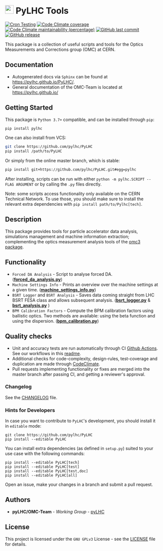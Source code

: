 # <img src="https://twiki.cern.ch/twiki/pub/BEABP/Logos/OMC_logo.png" height="28"> PyLHC Tools

[![Cron Testing](https://github.com/pylhc/PyLHC/workflows/Cron%20Testing/badge.svg)](https://github.com/pylhc/PyLHC/actions?query=workflow%3A%22Cron+Testing%22)
[![Code Climate coverage](https://img.shields.io/codeclimate/coverage/pylhc/PyLHC.svg?style=popout)](https://codeclimate.com/github/pylhc/PyLHC)
[![Code Climate maintainability (percentage)](https://img.shields.io/codeclimate/maintainability-percentage/pylhc/PyLHC.svg?style=popout)](https://codeclimate.com/github/pylhc/PyLHC)
[![GitHub last commit](https://img.shields.io/github/last-commit/pylhc/PyLHC.svg?style=popout)](https://github.com/pylhc/PyLHC/)
[![GitHub release](https://img.shields.io/github/release/pylhc/PyLHC.svg?style=popout)](https://github.com/pylhc/PyLHC/)

This package is a collection of useful scripts and tools for the Optics Measurements and Corrections group (OMC) at CERN.

## Documentation

- Autogenerated docs via `Sphinx` can be found at <https://pylhc.github.io/PyLHC/>.
- General documentation of the OMC-Team is located at <https://pylhc.github.io/>

## Getting Started

This package is `Python 3.7+` compatible, and can be installed through `pip`:
```bash
pip install pylhc
```

One can also install from VCS:
```bash
git clone https://github.com/pylhc/PyLHC
pip install /path/to/PyLHC
```

Or simply from the online master branch, which is stable:
```bash
pip install git+https://github.com/pylhc/PyLHC.git#egg=pylhc
```

After installing, scripts can be run with either `python -m pylhc.SCRIPT --FLAG ARGUMENT` or by calling the `.py` files directly.

Note: some scripts access functionality only available on the CERN Technical Network.
To use those, you should make sure to install the relevant extra dependencies with `pip install path/to/Pylhc[tech]`.

## Description

This package provides tools for particle accelerator data analysis, simulations management and machine information extraction; complementing the optics measurement analysis tools of the [omc3 package](https://github.com/pylhc/omc3).

## Functionality

- `Forced DA Analysis` - Script to analyse forced DA. ([**forced_da_analysis.py**](pylhc/forced_da_analysis.py))
- `Machine Settings Info` - Prints an overview over the machine settings at a given time. ([**machine_settings_info.py**](pylhc/machine_settings_info.py))
- `BSRT Logger` and `BSRT Analysis` - Saves data coming straight from LHC BSRT FESA class and allows subsequent analysis. ([**bsrt_logger.py**](pylhc/bsrt_logger.py) & [**bsrt_analysis.py**](pylhc/bsrt_analysis.py) )
- `BPM Calibration Factors` - Compute the BPM calibration factors using ballistic optics. Two methods are available: using the beta function and using the dispersion. ([**bpm_calibration.py**](pylhc/bpm_calibration.py))

## Quality checks

- Unit and accuracy tests are run automatically through CI [Github Actions](https://github.com/pylhc/PyLHC/actions). See our workflows in this [readme](.github/workflows/README.md).
- Additional checks for code-complexity, design-rules, test-coverage and duplication are made through [CodeClimate](https://codeclimate.com/github/pylhc/PyLHC).
- Pull requests implementing functionality or fixes are merged into the master branch after passing CI, and getting a reviewer's approval.

### Changelog

See the [CHANGELOG](CHANGELOG.md) file.

### Hints for Developers

In case you want to contribute to `PyLHC`'s development, you should install it in `editable` mode:
```
git clone https://github.com/pylhc/PyLHC
pip install --editable PyLHC
```

You can install extra dependencies (as defined in `setup.py`) suited to your use case with the following commands:
```
pip install --editable PyLHC[tech]
pip install --editable PyLHC[test]
pip install --editable PyLHC[test,doc]
pip install --editable PyLHC[all]
```

Open an issue, make your changes in a branch and submit a pull request.

## Authors

* **pyLHC/OMC-Team** - *Working Group* - [pyLHC](https://github.com/orgs/pylhc/teams/omc-team)

## License

This project is licensed under the `GNU GPLv3` License - see the [LICENSE](LICENSE) file for details.
